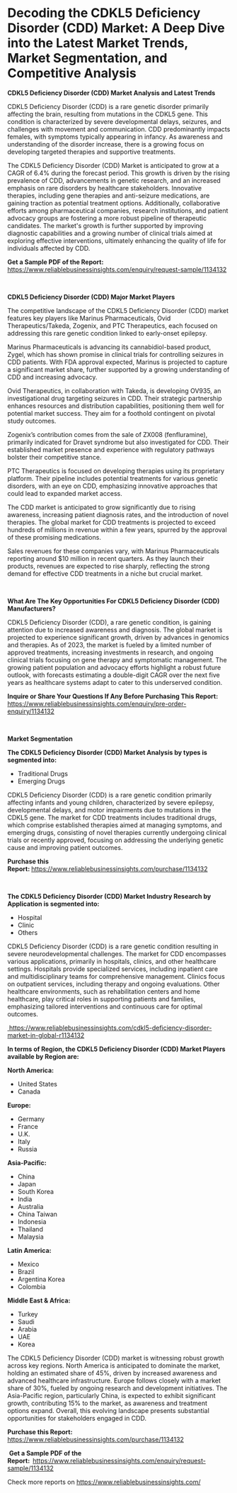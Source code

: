 <p><h1>Decoding the CDKL5 Deficiency Disorder (CDD) Market: A Deep Dive into the Latest Market Trends, Market Segmentation, and Competitive Analysis</h1></p><p><strong>CDKL5 Deficiency Disorder (CDD) Market Analysis and Latest Trends</strong></p>
<p><p>CDKL5 Deficiency Disorder (CDD) is a rare genetic disorder primarily affecting the brain, resulting from mutations in the CDKL5 gene. This condition is characterized by severe developmental delays, seizures, and challenges with movement and communication. CDD predominantly impacts females, with symptoms typically appearing in infancy. As awareness and understanding of the disorder increase, there is a growing focus on developing targeted therapies and supportive treatments.</p><p>The CDKL5 Deficiency Disorder (CDD) Market is anticipated to grow at a CAGR of 6.4% during the forecast period. This growth is driven by the rising prevalence of CDD, advancements in genetic research, and an increased emphasis on rare disorders by healthcare stakeholders. Innovative therapies, including gene therapies and anti-seizure medications, are gaining traction as potential treatment options. Additionally, collaborative efforts among pharmaceutical companies, research institutions, and patient advocacy groups are fostering a more robust pipeline of therapeutic candidates. The market's growth is further supported by improving diagnostic capabilities and a growing number of clinical trials aimed at exploring effective interventions, ultimately enhancing the quality of life for individuals affected by CDD.</p></p>
<p><strong>Get a Sample PDF of the Report:&nbsp;</strong> <a href="https://www.reliablebusinessinsights.com/enquiry/request-sample/1134132?utm_campaign=2278&utm_medium=2&utm_source=Github&utm_content=ia&utm_term=25032025&utm_id=cdkl5-deficiency-disorder-cdd">https://www.reliablebusinessinsights.com/enquiry/request-sample/1134132</a></p>
<p>&nbsp;</p>
<p><strong>CDKL5 Deficiency Disorder (CDD) Major Market Players</strong></p>
<p><p>The competitive landscape of the CDKL5 Deficiency Disorder (CDD) market features key players like Marinus Pharmaceuticals, Ovid Therapeutics/Takeda, Zogenix, and PTC Therapeutics, each focused on addressing this rare genetic condition linked to early-onset epilepsy.</p><p>Marinus Pharmaceuticals is advancing its cannabidiol-based product, Zygel, which has shown promise in clinical trials for controlling seizures in CDD patients. With FDA approval expected, Marinus is projected to capture a significant market share, further supported by a growing understanding of CDD and increasing advocacy.</p><p>Ovid Therapeutics, in collaboration with Takeda, is developing OV935, an investigational drug targeting seizures in CDD. Their strategic partnership enhances resources and distribution capabilities, positioning them well for potential market success. They aim for a foothold contingent on pivotal study outcomes.</p><p>Zogenix’s contribution comes from the sale of ZX008 (fenfluramine), primarily indicated for Dravet syndrome but also investigated for CDD. Their established market presence and experience with regulatory pathways bolster their competitive stance. </p><p>PTC Therapeutics is focused on developing therapies using its proprietary platform. Their pipeline includes potential treatments for various genetic disorders, with an eye on CDD, emphasizing innovative approaches that could lead to expanded market access.</p><p>The CDD market is anticipated to grow significantly due to rising awareness, increasing patient diagnosis rates, and the introduction of novel therapies. The global market for CDD treatments is projected to exceed hundreds of millions in revenue within a few years, spurred by the approval of these promising medications.</p><p>Sales revenues for these companies vary, with Marinus Pharmaceuticals reporting around $10 million in recent quarters. As they launch their products, revenues are expected to rise sharply, reflecting the strong demand for effective CDD treatments in a niche but crucial market.</p></p>
<p>&nbsp;</p>
<p><strong>What Are The Key Opportunities For CDKL5 Deficiency Disorder (CDD) Manufacturers?</strong></p>
<p><p>CDKL5 Deficiency Disorder (CDD), a rare genetic condition, is gaining attention due to increased awareness and diagnosis. The global market is projected to experience significant growth, driven by advances in genomics and therapies. As of 2023, the market is fueled by a limited number of approved treatments, increasing investments in research, and ongoing clinical trials focusing on gene therapy and symptomatic management. The growing patient population and advocacy efforts highlight a robust future outlook, with forecasts estimating a double-digit CAGR over the next five years as healthcare systems adapt to cater to this underserved condition.</p></p>
<p><strong>Inquire or Share Your Questions If Any Before Purchasing This Report:</strong> <a href="https://www.reliablebusinessinsights.com/enquiry/pre-order-enquiry/1134132?utm_campaign=2278&utm_medium=2&utm_source=Github&utm_content=ia&utm_term=25032025&utm_id=cdkl5-deficiency-disorder-cdd">https://www.reliablebusinessinsights.com/enquiry/pre-order-enquiry/1134132</a></p>
<p>&nbsp;</p>
<p><strong>Market Segmentation</strong></p>
<p><strong>The CDKL5 Deficiency Disorder (CDD) Market Analysis by types is segmented into:</strong></p>
<p><ul><li>Traditional Drugs</li><li>Emerging Drugs</li></ul></p>
<p><p>CDKL5 Deficiency Disorder (CDD) is a rare genetic condition primarily affecting infants and young children, characterized by severe epilepsy, developmental delays, and motor impairments due to mutations in the CDKL5 gene. The market for CDD treatments includes traditional drugs, which comprise established therapies aimed at managing symptoms, and emerging drugs, consisting of novel therapies currently undergoing clinical trials or recently approved, focusing on addressing the underlying genetic cause and improving patient outcomes.</p></p>
<p><strong>Purchase this Report:&nbsp;</strong><a href="https://www.reliablebusinessinsights.com/purchase/1134132?utm_campaign=2278&utm_medium=2&utm_source=Github&utm_content=ia&utm_term=25032025&utm_id=cdkl5-deficiency-disorder-cdd">https://www.reliablebusinessinsights.com/purchase/1134132</a></p>
<p>&nbsp;</p>
<p><strong>The CDKL5 Deficiency Disorder (CDD) Market Industry Research by Application is segmented into:</strong></p>
<p><ul><li>Hospital</li><li>Clinic</li><li>Others</li></ul></p>
<p><p>CDKL5 Deficiency Disorder (CDD) is a rare genetic condition resulting in severe neurodevelopmental challenges. The market for CDD encompasses various applications, primarily in hospitals, clinics, and other healthcare settings. Hospitals provide specialized services, including inpatient care and multidisciplinary teams for comprehensive management. Clinics focus on outpatient services, including therapy and ongoing evaluations. Other healthcare environments, such as rehabilitation centers and home healthcare, play critical roles in supporting patients and families, emphasizing tailored interventions and continuous care for optimal outcomes.</p></p>
<p><a href="https://www.reliablebusinessinsights.com/cdkl5-deficiency-disorder-market-in-global-r1134132?utm_campaign=2278&utm_medium=2&utm_source=Github&utm_content=ia&utm_term=25032025&utm_id=cdkl5-deficiency-disorder-cdd">&nbsp;https://www.reliablebusinessinsights.com/cdkl5-deficiency-disorder-market-in-global-r1134132</a></p>
<p><strong>In terms of Region, the CDKL5 Deficiency Disorder (CDD) Market Players available by Region are:</strong></p>
<p>
    <p> <strong> North America: </strong>
        <ul>
            <li>United States</li>
            <li>Canada</li>
        </ul>
        </p> 
    <p> <strong> Europe: </strong>
        <ul>
            <li>Germany</li>
            <li>France</li>
            <li>U.K.</li>
            <li>Italy</li>
            <li>Russia</li>
        </ul>
        </p> 
    <p> <strong> Asia-Pacific: </strong>
        <ul>
            <li>China</li>
            <li>Japan</li>
            <li>South Korea</li>
            <li>India</li>
            <li>Australia</li>
            <li>China Taiwan</li>
            <li>Indonesia</li>
            <li>Thailand</li>
            <li>Malaysia</li>
        </ul>
        </p> 
    <p> <strong> Latin America: </strong>
        <ul>
            <li>Mexico</li>
            <li>Brazil</li>
            <li>Argentina Korea</li>
            <li>Colombia</li>
        </ul>
        </p> 
    <p> <strong> Middle East & Africa: </strong>
        <ul>
            <li>Turkey</li>
            <li>Saudi</li>
            <li>Arabia</li>
            <li>UAE</li>
            <li>Korea</li>
        </ul>
    </p>
    </p>
<p><p>The CDKL5 Deficiency Disorder (CDD) market is witnessing robust growth across key regions. North America is anticipated to dominate the market, holding an estimated share of 45%, driven by increased awareness and advanced healthcare infrastructure. Europe follows closely with a market share of 30%, fueled by ongoing research and development initiatives. The Asia-Pacific region, particularly China, is expected to exhibit significant growth, contributing 15% to the market, as awareness and treatment options expand. Overall, this evolving landscape presents substantial opportunities for stakeholders engaged in CDD.</p></p>
<p><strong>Purchase this Report: </strong><a href="https://www.reliablebusinessinsights.com/purchase/1134132?utm_campaign=2278&utm_medium=2&utm_source=Github&utm_content=ia&utm_term=25032025&utm_id=cdkl5-deficiency-disorder-cdd">https://www.reliablebusinessinsights.com/purchase/1134132</a></p>
<p>&nbsp;<strong>Get a Sample PDF of the Report:&nbsp;&nbsp;</strong><a href="https://www.reliablebusinessinsights.com/enquiry/request-sample/1134132?utm_campaign=2278&utm_medium=2&utm_source=Github&utm_content=ia&utm_term=25032025&utm_id=cdkl5-deficiency-disorder-cdd">https://www.reliablebusinessinsights.com/enquiry/request-sample/1134132</a></p>
<p><strong></strong></p>
<p>Check more reports on <a href="https://www.reliablebusinessinsights.com/?utm_campaign=2278&utm_medium=2&utm_source=Github&utm_content=ia&utm_term=25032025&utm_id=cdkl5-deficiency-disorder-cdd">https://www.reliablebusinessinsights.com/</a></p>